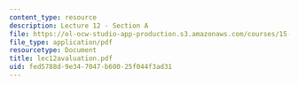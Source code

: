 ```yaml
---
content_type: resource
description: Lecture 12 - Section A
file: https://ol-ocw-studio-app-production.s3.amazonaws.com/courses/15-402-finance-theory-ii-spring-2003/fed5788d9e347047b60025f044f3ad31_lec12avaluation.pdf
file_type: application/pdf
resourcetype: Document
title: lec12avaluation.pdf
uid: fed5788d-9e34-7047-b600-25f044f3ad31
---
```

